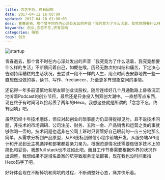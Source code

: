 ```yaml
---
title: 念念不忘，终有回响
date: 2017-04-12 16:00:00
updated: 2017-04-18 01:00:00
desc: 青春逝去，那个曾不时在内心深处发出的声音「我究竟为了什么活着，我究竟想要什么样的生活」不断质问着自己，如鲠在喉。
keywords: 创业,念念不忘,终有回响
categories: 随笔
tags: 创业
---
```


![startup](/images/startup.jpg)

青春逝去，那个曾不时在内心深处发出的声音「我究竟为了什么活着，我究竟想要什么样的生活」不断质问着自己，如鲠在喉。历经无数次的纠结和痛苦，下定决心告别持续糟糕的生活状况，去尝试一段不一样的人生，用点时间去安静地做一些一直想做没做的事，读书、写作、freelancer，乃至更多有想象空间的事情。

<!--more-->

还记得一年多前谨慎地和朋友聊创业谈股权，随后连续好几个月通勤路上昏昏沉沉地听着Podcast的创业节目，最后还是只身投入到双创大潮中。一直想写点东西，现在终于有时间可以捡起丢了两年的Hexo。我想这些就是所谓的「念念不忘，终有回响」吧。

虽然历经十年技术磨炼，但应对起创业的琐事能力仍显得捉襟见肘。且不说技术问题，非技术的市场调研、公司注册、财务、五险一金、产品销售和运营之类的事就够你喝一壶的。技术问题也远非在公司上班时只要管好自己眼前的一亩三分地那么简单，从需求分析到产品原型，从PS图标到微信小程序前端开发，从服务端API设计和开发到云主机选择和部署都要亲力亲为，根据资源情况还需要做很多技术上的简化和妥协，我想full stack也不过如此吧。而且工作节奏需要根据外界的状况作出调整，我想如果不是域名备案的坑导致服务无法部署，现在我也没时间重拾Hexo码字了吧。

好好体会现在不断掉坑和爬坑的过程，不断调整好心态，痛并快乐着。